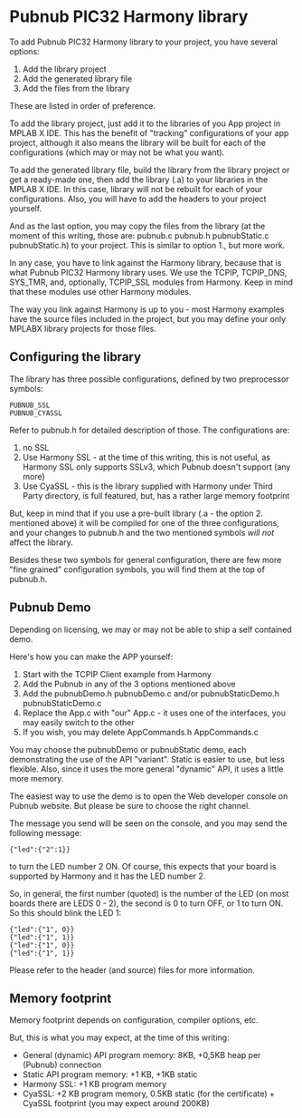 Pubnub PIC32 Harmony library
============================

To add Pubnub PIC32 Harmony library to your project, you have several options:

1. Add the library project
2. Add the generated library file
3. Add the files from the library

These are listed in order of preference.

To add the library project, just add it to the libraries of you App project
in MPLAB X IDE. This has the benefit of "tracking" configurations of your
app project, although it also means the library will be built for each
of the configurations (which may or may not be what you want).

To add the generated library file, build the library from the library
project or get a ready-made one, then add the library (.a) to your
libraries in the MPLAB X IDE. In this case, library will not be rebuilt
for each of your configurations. Also, you will have to add the headers
to your project yourself.

And as the last option, you may copy the files from the library
(at the moment of this writing, those are: pubnub.c pubnub.h
pubnubStatic.c pubnubStatic.h) to your project. This is similar to
option 1., but more work.

In any case, you have to link against the Harmony library, because
that is what Pubnub PIC32 Harmony library uses. We use the TCPIP,
TCPIP_DNS, SYS_TMR, and, optionally, TCPIP_SSL modules from Harmony.
Keep in mind that these modules use other Harmony modules.

The way you link against Harmony is up to you - most Harmony examples
have the source files included in the project, but you may define your
only MPLABX library projects for those files.


Configuring the library
-----------------------

The library has three possible configurations, defined by two preprocessor
symbols:

    PUBNUB_SSL
    PUBNUB_CYASSL

Refer to pubnub.h for detailed description of those. The configurations
are:

1. no SSL
2. Use Harmony SSL - at the time of this writing, this is not useful,
	as Harmony SSL only supports SSLv3, which Pubnub doesn't support
	(any more)
3. Use CyaSSL - this is the library supplied with Harmony under Third
	Party directory, is full featured, but, has a rather large
	memory footprint

But, keep in mind that if you use a pre-built library (.a - the option
2. mentioned above) it will be compiled for one of the three 
configurations, and your changes to pubnub.h and the two mentioned
symbols *will not* affect the library.

Besides these two symbols for general configuration, there are few more
"fine grained" configuration symbols, you will find them at the top of
pubnub.h.


Pubnub Demo
-----------

Depending on licensing, we may or may not be able to ship a 
self contained demo.

Here's how you can make the APP yourself:

1. Start with the TCPIP Client example from Harmony
2. Add the Pubnub in any of the 3 options mentioned above
3. Add the pubnubDemo.h pubnubDemo.c and/or pubnubStaticDemo.h pubnubStaticDemo.c
4. Replace the App.c with "our" App.c - it uses one of the interfaces, you may easily
	switch to the other
5. If you wish, you may delete AppCommands.h AppCommands.c

You may choose the pubnubDemo or pubnubStatic demo, each demonstrating the use
of the API "variant". Static is easier to use, but less flexible. Also, since it
uses the more general "dynamic" API, it uses a little more memory.

The easiest way to use the demo is to open the Web developer console on Pubnub
website. But please be sure to choose the right channel.

The message you send will be seen on the console, and you may send the following
message:

    {"led":{"2":1}}

to turn the LED number 2 ON. Of course, this expects that your board is supported
by Harmony and it has the LED number 2.

So, in general, the first number (quoted) is the number of the LED (on most boards
there are LEDS 0 - 2), the second is 0 to turn OFF, or 1 to turn ON. So this should
blink the LED 1:

    {"led":{"1", 0}}
    {"led":{"1", 1}}
    {"led":{"1", 0}}
    {"led":{"1", 1}}

Please refer to the header (and source) files for more information.


Memory footprint
----------------

Memory footprint depends on configuration, compiler options, etc.

But, this is what you may expect, at the time of this writing:

- General (dynamic) API program memory: 8KB, +0,5KB heap per (Pubnub) connection
- Static API program memory: +1 KB, +1KB static 
- Harmony SSL: +1 KB program memory
- CyaSSL: +2 KB program memory, 0.5KB static (for the certificate) + CyaSSL footprint
	(you may expect around 200KB)

